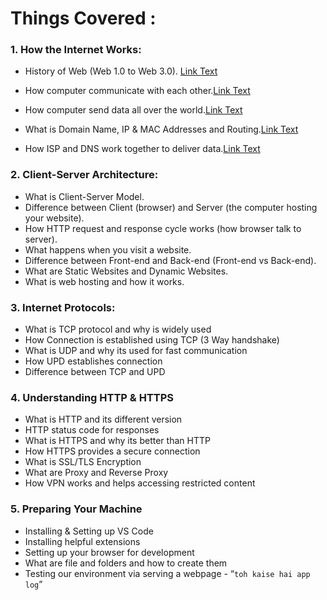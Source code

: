 # Things Covered : 

### 1. How the Internet Works:

- History of Web (Web 1.0 to Web 3.0). [Link Text](https://github.com/Priyanshu-pant707/Job-Ready-AI-Powered-Cohort/blob/main/Episode-1/HowInternetWorks/1.md)

- How computer communicate with each other.[Link Text](https://github.com/Priyanshu-pant707/Job-Ready-AI-Powered-Cohort/blob/main/Episode-1/HowInternetWorks/2.md)

- How computer send data all over the world.[Link Text](https://github.com/Priyanshu-pant707/Job-Ready-AI-Powered-Cohort/blob/main/Episode-1/HowInternetWorks/3.md)

- What is Domain Name, IP & MAC Addresses and Routing.[Link Text](https://github.com/Priyanshu-pant707/Job-Ready-AI-Powered-Cohort/blob/main/Episode-1/HowInternetWorks/4.md)

- How ISP and DNS work together to deliver data.[Link Text](https://github.com/Priyanshu-pant707/Job-Ready-AI-Powered-Cohort/blob/main/Episode-1/HowInternetWorks/5.md)





### 2. Client-Server Architecture:

- What is Client-Server Model.
- Difference between Client (browser) and Server (the computer hosting your website).
- How HTTP request and response cycle works (how browser talk to server).
- What happens when you visit a website.
- Difference between Front-end and Back-end (Front-end vs Back-end).
- What are Static Websites and Dynamic Websites.
- What is web hosting and how it works.


### 3. Internet Protocols:

- What is TCP protocol and why is widely used
- How Connection is established using TCP (3 Way handshake)
- What is UDP and why its used for fast communication
- How UPD establishes connection
- Difference between TCP and UPD



### 4. Understanding HTTP & HTTPS

- What is HTTP and its different version
- HTTP status code for responses
- What is HTTPS and why its better than HTTP
- How HTTPS provides a secure connection
- What is SSL/TLS Encryption
- What are Proxy and Reverse Proxy
- How VPN works and helps accessing restricted content



### 5. Preparing Your Machine

- Installing & Setting up VS Code
- Installing helpful extensions
- Setting up your browser for development
- What are file and folders and how to create them
- Testing our environment via serving a webpage - “`toh kaise hai app log`”
